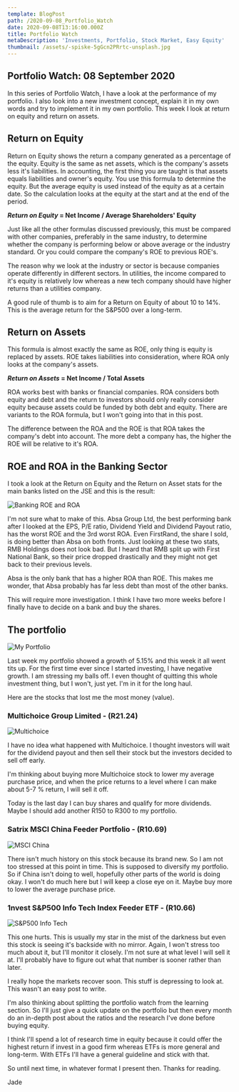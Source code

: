 ```yaml
---
template: BlogPost
path: /2020-09-08_Portfolio_Watch
date: 2020-09-08T13:16:00.000Z
title: Portfolio Watch
metaDescription: 'Investments, Portfolio, Stock Market, Easy Equity'
thumbnail: /assets/-spiske-5gGcn2PRrtc-unsplash.jpg
---
```

## Portfolio Watch: 08 September 2020

In this series of Portfolio Watch, I have a look at the performance of my portfolio. I also look into a new investment concept, explain it in my own words and try to implement it in my own portfolio. This week I look at return on equity and return on assets.

## Return on Equity

Return on Equity shows the return a company generated as a percentage of the equity. Equity is the same as net assets, which is the company's assets less it's liabilities. In accounting, the first thing you are taught is that assets equals liabilities and owner's equity. You use this formula to determine the equity. But the average equity is used instead of the equity as at a certain date. So the calculation looks at the equity at the start and at the end of the period.

***Return on Equity* = Net Income / Average Shareholders' Equity**

Just like all the other formulas discussed previously, this must be compared with other companies, preferably in the same industry, to determine whether the company is performing below or above average or the industry standard. Or you could compare the company's ROE to previous ROE's.

The reason why we look at the industry or sector is because companies operate differently in different sectors. In utilities, the income compared to it's equity is relatively low whereas a new tech company should have higher returns than a utilities company.

A good rule of thumb is to aim for a Return on Equity of about 10 to 14%. This is the average return for the S&P500 over a long-term.

## Return on Assets

This formula is almost exactly the same as ROE, only thing is equity is replaced by assets. ROE takes liabilities into consideration, where ROA only looks at the company's assets.

***Return on Assets* = Net Income / Total Assets**

ROA works best with banks or financial companies. ROA considers both equity and debt and the return to investors should only really consider equity because assets could be funded by both debt and equity. There are variants to the ROA formula, but I won't going into that in this post.

The difference between the ROA and the ROE is that ROA takes the company's debt into account. The more debt a company has, the higher the ROE will be relative to it's ROA.

## ROE and ROA in the Banking Sector

I took a look at the Return on Equity and the Return on Asset stats for the main banks listed on the JSE and this is the result:

![Banking ROE and ROA](/assets/2020-09-08%20ROE%20and%20ROA%20in%20Banking.jpg "Banking ROE and ROA")

I'm not sure what to make of this. Absa Group Ltd, the best performing bank after I looked at the EPS, P/E ratio, Dividend Yield and Dividend Payout ratio, has the worst ROE and the 3rd worst ROA. Even FirstRand, the share I sold, is doing better than Absa on both fronts.
Just looking at these two stats, RMB Holdings does not look bad. But I heard that RMB split up with First National Bank, so their price dropped drastically and they might not get back to their previous levels.

Absa is the only bank that has a higher ROA than ROE. This makes me wonder, that Absa probably has far less debt than most of the other banks.

This will require more investigation. I think I have two more weeks before I finally have to decide on a bank and buy the shares.

## The portfolio

![My Portfolio](/assets/2020-09-08%20Portfolio.jpg "My Portfolio")

Last week my portfolio showed a growth of 5.15% and this week it all went tits up. For the first time ever since I started investing, I have negative growth. I am stressing my balls off. I even thought of quitting this whole investment thing, but I won't, just yet. I'm in it for the long haul.

Here are the stocks that lost me the most money (value).

### Multichoice Group Limited - (R21.24)

![Multichoice](/assets/2020-09-08%20Multichoice.jpg "Multichoice")

I have no idea what happened with Multichoice. I thought investors will wait for the dividend payout and then sell their stock but the investors decided to sell off early.

I'm thinking about buying more Multichoice stock to lower my average purchase price, and when the price returns to a level where I can make about 5-7 % return, I will sell it off.

Today is the last day I can buy shares and qualify for more dividends. Maybe I should add another R150 to R300 to my portfolio.

### Satrix MSCI China Feeder Portfolio - (R10.69)

![MSCI China](/assets/2020-09-08%20MSCI%20China.jpg "Satrix MSCI China")

There isn't much history on this stock because its brand new. So I am not too stressed at this point in time. This is supposed to diversify my portfolio. So if China isn't doing to well, hopefully other parts of the world is doing okay. I won't do much here but I will keep a close eye on it. Maybe buy more to lower the average purchase price.

### 1nvest S&P500 Info Tech Index Feeder ETF - (R10.66)

![S&P500 Info Tech](/assets/2020-09-08%20Info%20Tech%20China.jpg "Info Tech")

This one hurts. This is usually my star in the mist of the darkness but even this stock is seeing it's backside with no mirror. Again, I won't stress too much about it, but I'll monitor it closely. I'm not sure at what level I will sell it at. I'll probably have to figure out what that number is sooner rather than later.

I really hope the markets recover soon. This stuff is depressing to look at. This wasn't an easy post to write.

I'm also thinking about splitting the portfolio watch from the learning section. So I'll just give a quick update on the portfolio but then every month do an in-depth post about the ratios and the research I've done before buying equity.

I think I'll spend a lot of research time in equity because it could offer the highest return if invest in a good firm whereas ETFs is more general and long-term. With ETFs I'll have a general guideline and stick with that.

So until next time, in whatever format I present then. Thanks for reading.

Jade
